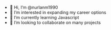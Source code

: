 - 👋 Hi, I’m @nurlanm1990
- 👀 I’m interested in expanding my career options
- 🌱 I’m currently learning Javascript
- 💞️ I’m looking to collaborate on many projects

<!---
nurlanm1990/nurlanm1990 is a ✨ special ✨ repository because its `README.md` (this file) appears on your GitHub profile.
You can click the Preview link to take a look at your changes.
--->
